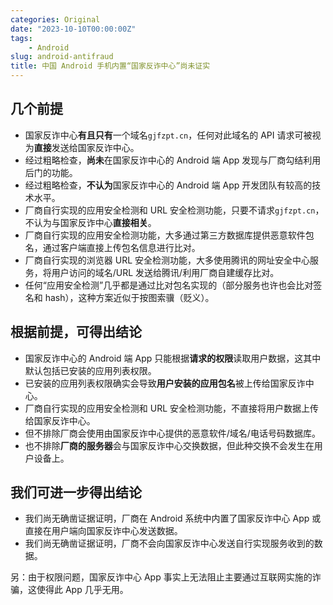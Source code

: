 ```yaml
---
categories: Original
date: "2023-10-10T00:00:00Z"
tags:
    - Android
slug: android-antifraud
title: 中国 Android 手机内置“国家反诈中心”尚未证实
---
```


## 几个前提

- 国家反诈中心**有且只有**一个域名`gjfzpt.cn`，任何对此域名的 API 请求可被视为**直接**发送给国家反诈中心。
- 经过粗略检查，**尚未**在国家反诈中心的 Android 端 App 发现与厂商勾结利用后门的功能。
- 经过粗略检查，**不认为**国家反诈中心的 Android 端 App 开发团队有较高的技术水平。
- 厂商自行实现的应用安全检测和 URL 安全检测功能，只要不请求`gjfzpt.cn`，不认为与国家反诈中心**直接相关**。
- 厂商自行实现的应用安全检测功能，大多通过第三方数据库提供恶意软件包名，通过客户端直接上传包名信息进行比对。
- 厂商自行实现的浏览器 URL 安全检测功能，大多使用腾讯的网址安全中心服务，将用户访问的域名/URL 发送给腾讯/利用厂商自建缓存比对。
- 任何“应用安全检测”几乎都是通过比对包名实现的（部分服务也许也会比对签名和 hash），这种方案近似于按图索骥（贬义）。

## 根据前提，可得出结论

- 国家反诈中心的 Android 端 App 只能根据**请求的权限**读取用户数据，这其中默认包括已安装的应用列表权限。
- 已安装的应用列表权限确实会导致**用户安装的应用包名**被上传给国家反诈中心。
- 厂商自行实现的应用安全检测和 URL 安全检测功能，不直接将用户数据上传给国家反诈中心。
- 但不排除厂商会使用由国家反诈中心提供的恶意软件/域名/电话号码数据库。
- 也不排除**厂商的服务器**会与国家反诈中心交换数据，但此种交换不会发生在用户设备上。

## 我们可进一步得出结论

- 我们尚无确凿证据证明，厂商在 Android 系统中内置了国家反诈中心 App 或直接在用户端向国家反诈中心发送数据。
- 我们尚无确凿证据证明，厂商不会向国家反诈中心发送自行实现服务收到的数据。

另：由于权限问题，国家反诈中心 App 事实上无法阻止主要通过互联网实施的诈骗，这使得此 App 几乎无用。
